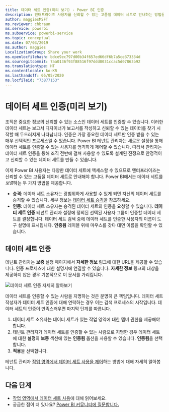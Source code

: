 ```yaml
---
title: 데이터 세트 인증(미리 보기) - Power BI 인증
description: 엔터프라이즈 사용자를 신뢰할 수 있는 고품질 데이터 세트로 안내하는 방법을 알아봅니다.
author: maggiesMSFT
ms.reviewer: chbraun
ms.service: powerbi
ms.subservice: powerbi-service
ms.topic: conceptual
ms.date: 07/03/2019
ms.author: maggies
LocalizationGroup: Share your work
ms.openlocfilehash: bdce9ec797d00b34f657ed66df6b7a5ce373334d
ms.sourcegitcommit: 7aa0136f93f88516f97ddd8031ccac5d07863b92
ms.translationtype: HT
ms.contentlocale: ko-KR
ms.lasthandoff: 05/05/2020
ms.locfileid: "73877153"
---
```

# <a name="certify-datasets-preview"></a>데이터 세트 인증(미리 보기)

조직은 중요한 정보의 신뢰할 수 있는 소스인 데이터 세트를 인증할 수 있습니다. 이러한 데이터 세트는 보고서 디자이너가 보고서를 작성하고 신뢰할 수 있는 데이터를 찾기 시작할 때 두드러지게 나타납니다. 인증은 가장 중요한 데이터 세트만 인증 받을 수 있는 매우 선택적인 프로세스일 수 있습니다. Power BI 테넌트 관리자는 새로운 설정을 통해 데이터 세트를 인증할 수 있는 사용자를 엄격하게 제어할 수 있습니다. 따라서 관리자는 데이터 세트 인증을 통해 조직 전반에 걸쳐 사용할 수 있도록 설계된 진정으로 안정적이고 신뢰할 수 있는 데이터 세트를 만들 수 있습니다.

이제 Power BI 사용자는 다양한 데이터 세트에 액세스할 수 있으므로 엔터프라이즈는 신뢰할 수 있는 고품질 데이터 세트로 안내해야 합니다. Power BI에서는 데이터 세트를 *보증*하는 두 가지 방법을 제공합니다.

- **승격**: 데이터 세트 소유자는 광범위하게 사용할 수 있게 되면 자신의 데이터 세트를 승격할 수 있습니다. 세부 정보는 [데이터 세트 승격](service-datasets-promote.md)을 참조하세요.  
- **인증**: 데이터 세트 소유자는 승격된 데이터 세트의 인증을 요청할 수 있습니다. **데이터 세트 인증** 테넌트 관리자 설정에 정의된 선택된 사용자 그룹이 인증할 데이터 세트를 결정합니다. 데이터 세트 검색 중에 데이터 세트를 인증한 사용자의 이름이 도구 설명에 표시됩니다. **인증됨** 레이블 위에 마우스를 갖다 대면 이름을 확인할 수 있습니다.

## <a name="certify-a-dataset"></a>데이터 세트 인증

테넌트 관리자는 **보증** 설정 페이지에서 **자세한 정보** 링크에 대한 URL을 제공할 수 있습니다.  인증 프로세스에 대한 설명서에 연결할 수 있습니다. **자세한 정보** 링크의 대상을 제공하지 않은 경우 기본적으로 이 문서를 가리킵니다.

![데이터 세트 인증 자세히 알아보기](media/service-datasets-certify-promote/power-bi-dataset-learn-more-certification.png)

데이터 세트를 인증할 수 있는 사람을 지명하는 것은 분명히 큰 책임입니다. 데이터 세트 작성자가 데이터 세트 인증에 대해 연락하는 경우 이는 검색 프로세스의 시작입니다. 데이터 세트의 인증이 만족스러우면 마지막 단계를 따릅니다.

1. 데이터 세트 소유자는 데이터 세트가 있는 작업 영역에 대한 멤버 권한을 제공해야 합니다.
1. 테넌트 관리자가 데이터 세트를 인증할 수 있는 사람으로 지명한 경우 데이터 세트에 대한 **설정**의 **보증** 섹션에 있는 **인증됨** 옵션을 사용할 수 있습니다. **인증됨**을 선택합니다.
1. **적용**을 선택합니다.

테넌트 관리자 [작업 영역에서 데이터 세트 사용을 제어](service-datasets-admin-across-workspaces.md)하는 방법에 대해 자세히 알아봅니다.

## <a name="next-steps"></a>다음 단계

* [작업 영역에서 데이터 세트 사용](service-datasets-across-workspaces.md)에 대해 읽어보세요.
* 궁금한 점이 더 있나요? [Power BI 커뮤니티에 질문합니다.](https://community.powerbi.com/)

